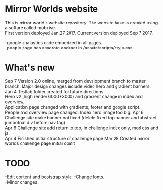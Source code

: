 # Mirror Worlds website
This is mirror world's website repository. The website base is created using a softare called mobirise.  
First version deployed Jan.27 2017. Current version deployed Sep 7 2017.

-google analaytics code embedded in all pages.  
-people page has separate codeset in /assets/scripts/style.css.  


# What's new
Sep 7 Version 2.0 online, merged from development branch to master branch.
      Major design changes include video hero and gradient banners.
Jun 4 Testlab folder created for future directions.  
	  Hero v2 (high render 6000*3000) and gradient change in index and overview.  
	  Application page changed with gradients, footer and google script.  
	  People and overview page changed.
      Index hero image too big.
Apr 6 Challenge site make banner not fixed.(delete fixed top banner and abstract jumbotron div before nav tag)      
Apr 6 Challenge site add return to top, in challenge index only, mod css and js.    
Apr 4 Finished initial structure of challenge page
Mar 28 Created mirror worlds challenge page initial comit 


# TODO
-Edit content and bootstrap style. 
-Change fonts.  
-Minor changes.







